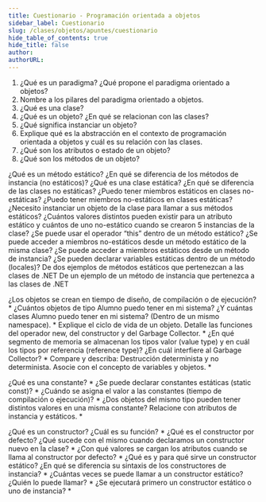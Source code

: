 ```yaml
---
title: Cuestionario - Programación orientada a objetos
sidebar_label: Cuestionario
slug: /clases/objetos/apuntes/cuestionario
hide_table_of_contents: true
hide_title: false
author: 
authorURL: 
---
```


1. ¿Qué es un paradigma? ¿Qué propone el paradigma orientado a objetos?
7. Nombre a los pilares del paradigma orientado a objetos.
8. ¿Qué es una clase?
9. ¿Qué es un objeto? ¿En qué se relacionan con las clases?
10. ¿Qué significa instanciar un objeto?
11. Explique qué es la abstracción en el contexto de programación orientada a objetos y cuál es su relación con las clases.
12. ¿Qué son los atributos o estado de un objeto?
13. ¿Qué son los métodos de un objeto?


¿Qué es un método estático? ¿En qué se diferencia de los métodos de instancia (no estáticos)?
¿Qué es una clase estática? ¿En qué se diferencia de las clases no estáticas?
¿Puedo tener miembros estáticos en clases no-estáticas?
¿Puedo tener miembros no-estáticos en clases estáticas?
¿Necesito instanciar un objeto de la clase para llamar a sus métodos estáticos?
¿Cuántos valores distintos pueden existir para un atributo estático y cuántos de uno no-estático cuando se crearon 5 instancias de la clase?
¿Se puede usar el operador “this” dentro de un método estático?
¿Se puede acceder a miembros no-estáticos desde un método estático de la misma clase?
¿Se puede acceder a miembros estáticos desde un método de instancia?
¿Se pueden declarar variables estáticas dentro de un método (locales)?
De dos ejemplos de métodos estáticos que pertenezcan a las clases de .NET
De un ejemplo de un método de instancia que pertenezca a las clases de .NET

¿Los objetos se crean en tiempo de diseño, de compilación o de ejecución? *
¿Cuántos objetos de tipo Alumno puedo tener en mi sistema? ¿Y cuántas clases Alumno puedo tener en mi sistema? (Dentro de un mismo namespace). *
Explique el ciclo de vida de un objeto. Detalle las funciones del operador new, del constructor y del Garbage Collector. *
¿En qué segmento de memoria se almacenan los tipos valor (value type) y en cuál los tipos por referencia (reference type)? ¿En cuál interfiere al Garbage Collector? *
Compare y describa: Destrucción determinista y no determinista. Asocie con el concepto de variables y objetos. *

¿Qué es una constante? *
¿Se puede declarar constantes estáticas (static const)? *
¿Cuándo se asigna el valor a las constantes (tiempo de compilación o ejecución)? *
¿Dos objetos del mismo tipo pueden tener distintos valores en una misma constante? Relacione con atributos de instancia y estáticos. *

¿Qué es un constructor? ¿Cuál es su función? *
¿Qué es el constructor por defecto? ¿Qué sucede con el mismo cuando declaramos un constructor nuevo en la clase? *
¿Con qué valores se cargan los atributos cuando se llama al constructor por defecto? *
¿Qué es y para qué sirve un constructor estático? ¿En qué se diferencia su sintaxis de los constructores de instancia? *
¿Cuántas veces se puede llamar a un constructor estático? ¿Quién lo puede llamar? *
¿Se ejecutará primero un constructor estático o uno de instancia? *
